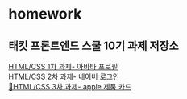 # homework

## 태킷 프론트엔드 스쿨 10기 과제 저장소<br>
[HTML/CSS 1차 과제- 아바타 프로필](avatars/avatars.md) <br>
[HTML/CSS 2차 과제- 네이버 로그인](naver/naver.md)<br>
[📌HTML/CSS 3차 과제- apple 제품 카드](apple/apple.md)
